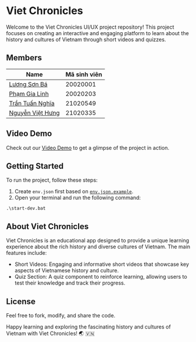 # Viet Chronicles
Welcome to the Viet Chronicles UI/UX project repository! This project focuses on creating an interactive and engaging platform to learn about the history and cultures of Vietnam through short videos and quizzes.
## Members

| Name     | Mã sinh viên |
| ------------- | ------------ |
| [Lương Sơn Bá](https://github.com/anhsuplo-87) | 20020001     |
| [Phạm Gia Linh](https://github.com/phamgialinhlx) | 20020203     |
| [Trần Tuấn Nghĩa](https://github.com/bytesculptors)  | 21020549     |
| [Nguyễn Việt Hưng](https://github.com/21020335-NguyenVietHung) | 21020335 |

## Video Demo
Check out our [Video Demo](https://www.youtube.com/watch?v=FfpCgZ03vYI) to get a glimpse of the project in action.

## Getting Started
To run the project, follow these steps:
1. Create `env.json` first based on [`env.json.example`](./env.json.example).
2. Open your terminal and run the following command:
  ```
  .\start-dev.bat
  ```

## About Viet Chronicles
Viet Chronicles is an educational app designed to provide a unique learning experience about the rich history and diverse cultures of Vietnam. The main features include:
- Short Videos: Engaging and informative short videos that showcase key aspects of Vietnamese history and culture.
- Quiz Section: A quiz component to reinforce learning, allowing users to test their knowledge and track their progress.

## License
Feel free to fork, modify, and share the code.

Happy learning and exploring the fascinating history and cultures of Vietnam with Viet Chronicles! 🌏 🇻🇳

